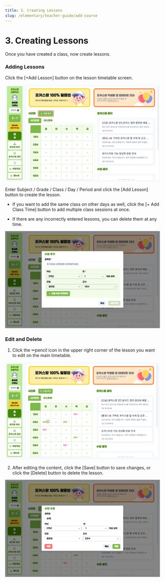 ```yaml
---
title: 3. Creating Lessons
slug: /elementary/teacher-guide/add-course
---
```


# 3. Creating Lessons

Once you have created a class, now create lessons.

### Adding Lessons

Click the [+Add Lesson] button on the lesson timetable screen.

![](/img/kr/elementary/teacher/03-01.jpg)

Enter Subject / Grade / Class / Day / Period and click the [Add Lesson] button to create the lesson.

- If you want to add the same class on other days as well, click the [+ Add Class Time] button to add multiple class sessions at once.

- If there are any incorrectly entered lessons, you can delete them at any time.

![](/img/kr/elementary/teacher/03-02.jpg)

### Edit and Delete

1. Click the ✏pencil icon in the upper right corner of the lesson you want to edit on the main timetable.

![](/img/kr/elementary/teacher/03-03.jpg)

2. After editing the content, click the [Save] button to save changes, or click the [Delete] button to delete the lesson.

![](/img/kr/elementary/teacher/03-04.jpg)
